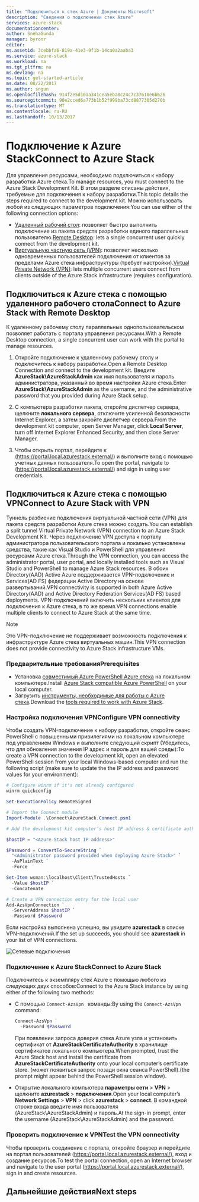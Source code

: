 ```yaml
---
title: "Подключиться к стек Azure | Документы Microsoft"
description: "Сведения о подключении стек Azure"
services: azure-stack
documentationcenter: 
author: SnehaGunda
manager: byronr
editor: 
ms.assetid: 3cebbfa6-819a-41e3-9f1b-14ca0a2aaba3
ms.service: azure-stack
ms.workload: na
ms.tgt_pltfrm: na
ms.devlang: na
ms.topic: get-started-article
ms.date: 08/22/2017
ms.author: sngun
ms.openlocfilehash: 914f2e5d10aa341cea5eba8c24c7c37610e6b626
ms.sourcegitcommit: 90e2cced6a773b1b52f999ba73cd8877305d270b
ms.translationtype: MT
ms.contentlocale: ru-RU
ms.lasthandoff: 10/13/2017
---
```

# <a name="connect-to-azure-stack"></a><span data-ttu-id="8eb8d-103">Подключение к Azure Stack</span><span class="sxs-lookup"><span data-stu-id="8eb8d-103">Connect to Azure Stack</span></span>

<span data-ttu-id="8eb8d-104">Для управления ресурсами, необходимо подключиться к набору разработки Azure стека.</span><span class="sxs-lookup"><span data-stu-id="8eb8d-104">To manage resources, you must connect to the Azure Stack Development Kit.</span></span> <span data-ttu-id="8eb8d-105">В этом разделе описаны действия, требуемые для подключения к набору разработки.</span><span class="sxs-lookup"><span data-stu-id="8eb8d-105">This topic details the steps required to connect to the development kit.</span></span> <span data-ttu-id="8eb8d-106">Можно использовать любой из следующих параметров подключения:</span><span class="sxs-lookup"><span data-stu-id="8eb8d-106">You can use either of the following connection options:</span></span>

* <span data-ttu-id="8eb8d-107">[Удаленный рабочий стол](#connect-with-remote-desktop): позволяет быстро выполнить подключение из пакета средств разработки единого параллельных пользователю.</span><span class="sxs-lookup"><span data-stu-id="8eb8d-107">[Remote Desktop](#connect-with-remote-desktop): lets a single concurrent user quickly connect from the development kit.</span></span>
* <span data-ttu-id="8eb8d-108">[Виртуальную частную сеть (VPN)](#connect-with-vpn): позволяет несколько одновременных пользователей подключения от клиентов за пределами Azure стека инфраструктуры (требует настройки).</span><span class="sxs-lookup"><span data-stu-id="8eb8d-108">[Virtual Private Network (VPN)](#connect-with-vpn): lets multiple concurrent users connect from clients outside of the Azure Stack infrastructure (requires configuration).</span></span>

## <a name="connect-to-azure-stack-with-remote-desktop"></a><span data-ttu-id="8eb8d-109">Подключиться к Azure стека с помощью удаленного рабочего стола</span><span class="sxs-lookup"><span data-stu-id="8eb8d-109">Connect to Azure Stack with Remote Desktop</span></span>
<span data-ttu-id="8eb8d-110">К удаленному рабочему столу параллельных однопользовательском позволяет работать с портала управления ресурсами.</span><span class="sxs-lookup"><span data-stu-id="8eb8d-110">With a Remote Desktop connection, a single concurrent user can work with the portal to manage resources.</span></span>

1. <span data-ttu-id="8eb8d-111">Откройте подключение к удаленному рабочему столу и подключитесь к набору разработки.</span><span class="sxs-lookup"><span data-stu-id="8eb8d-111">Open a Remote Desktop Connection and connect to the development kit.</span></span> <span data-ttu-id="8eb8d-112">Введите **AzureStack\AzureStackAdmin** как имя пользователя и пароль администратора, указанный во время настройки Azure стека.</span><span class="sxs-lookup"><span data-stu-id="8eb8d-112">Enter **AzureStack\AzureStackAdmin** as the username, and the administrative password that you provided during Azure Stack setup.</span></span>  

2. <span data-ttu-id="8eb8d-113">С компьютера разработки пакета, откройте диспетчер сервера, щелкните **локального сервера**, отключите усиленной безопасности Internet Explorer, а затем закройте диспетчер сервера.</span><span class="sxs-lookup"><span data-stu-id="8eb8d-113">From the development kit computer, open Server Manager, click **Local Server**, turn off Internet Explorer Enhanced Security, and then close Server Manager.</span></span>

3. <span data-ttu-id="8eb8d-114">Чтобы открыть портал, перейдите к (https://portal.local.azurestack.external/) и выполните вход с помощью учетных данных пользователя.</span><span class="sxs-lookup"><span data-stu-id="8eb8d-114">To open the  portal, navigate to (https://portal.local.azurestack.external/) and sign in using user credentials.</span></span>


## <a name="connect-to-azure-stack-with-vpn"></a><span data-ttu-id="8eb8d-115">Подключиться к Azure стека с помощью VPN</span><span class="sxs-lookup"><span data-stu-id="8eb8d-115">Connect to Azure Stack with VPN</span></span>

<span data-ttu-id="8eb8d-116">Туннель разбиение подключения виртуальной частной сети (VPN) для пакета средств разработки Azure стека можно создать.</span><span class="sxs-lookup"><span data-stu-id="8eb8d-116">You can establish a split tunnel Virtual Private Network (VPN) connection to an Azure Stack Development Kit.</span></span> <span data-ttu-id="8eb8d-117">Через подключение VPN доступа к порталу администратора пользовательского портала и локально установлены средства, такие как Visual Studio и PowerShell для управления ресурсами Azure стека.</span><span class="sxs-lookup"><span data-stu-id="8eb8d-117">Through the VPN connection, you can access the administrator portal, user portal, and locally installed tools such as Visual Studio and PowerShell to manage Azure Stack resources.</span></span> <span data-ttu-id="8eb8d-118">В обоих Directory(AAD) Active Azure поддерживается VPN-подключение и Services(AD FS) федерации Active Directory на основе развертываний.</span><span class="sxs-lookup"><span data-stu-id="8eb8d-118">VPN connectivity is supported in both Azure Active Directory(AAD) and Active Directory Federation Services(AD FS) based deployments.</span></span> <span data-ttu-id="8eb8d-119">VPN-подключений включить нескольких клиентов для подключения к Azure стека, в то же время.</span><span class="sxs-lookup"><span data-stu-id="8eb8d-119">VPN connections enable multiple clients to connect to Azure Stack at the same time.</span></span> 

> [!NOTE] 
> <span data-ttu-id="8eb8d-120">Это VPN-подключение не поддерживает возможность подключения к инфраструктуре Azure стека виртуальных машин.</span><span class="sxs-lookup"><span data-stu-id="8eb8d-120">This VPN connection does not provide connectivity to Azure Stack infrastructure VMs.</span></span> 

### <a name="prerequisites"></a><span data-ttu-id="8eb8d-121">Предварительные требования</span><span class="sxs-lookup"><span data-stu-id="8eb8d-121">Prerequisites</span></span>

* <span data-ttu-id="8eb8d-122">Установка [совместимый Azure PowerShell Azure стека](azure-stack-powershell-install.md) на локальном компьютере.</span><span class="sxs-lookup"><span data-stu-id="8eb8d-122">Install [Azure Stack compatible Azure PowerShell](azure-stack-powershell-install.md) on your local computer.</span></span>  
* <span data-ttu-id="8eb8d-123">Загрузить [инструменты, необходимые для работы с Azure стека](azure-stack-powershell-download.md).</span><span class="sxs-lookup"><span data-stu-id="8eb8d-123">Download the [tools required to work with Azure Stack](azure-stack-powershell-download.md).</span></span> 

### <a name="configure-vpn-connectivity"></a><span data-ttu-id="8eb8d-124">Настройка подключения VPN</span><span class="sxs-lookup"><span data-stu-id="8eb8d-124">Configure VPN connectivity</span></span>

<span data-ttu-id="8eb8d-125">Чтобы создать VPN-подключение к набору разработки, откройте сеанс PowerShell с повышенными привилегиями на локальном компьютере под управлением Windows и выполните следующий скрипт (Убедитесь, что для обновления значения IP адрес и пароль для вашей среды):</span><span class="sxs-lookup"><span data-stu-id="8eb8d-125">To create a VPN connection to the development kit, open an elevated PowerShell session from your local Windows-based computer and run the following script (make sure to update the the IP address and password values for your environment):</span></span>

```PowerShell 
# Configure winrm if it's not already configured
winrm quickconfig  

Set-ExecutionPolicy RemoteSigned

# Import the Connect module
Import-Module .\Connect\AzureStack.Connect.psm1 

# Add the development kit computer’s host IP address & certificate authority (CA) to the list of trusted hosts. Make sure to update the the IP address and password values for your environment. 

$hostIP = "<Azure Stack host IP address>"

$Password = ConvertTo-SecureString `
  "<Administrator password provided when deploying Azure Stack>" `
  -AsPlainText `
  -Force

Set-Item wsman:\localhost\Client\TrustedHosts `
  -Value $hostIP `
  -Concatenate

# Create a VPN connection entry for the local user
Add-AzsVpnConnection `
  -ServerAddress $hostIP `
  -Password $Password

```

<span data-ttu-id="8eb8d-126">Если настройка выполнена успешно, вы увидите **azurestack** в списке VPN-подключений.</span><span class="sxs-lookup"><span data-stu-id="8eb8d-126">If the set up succeeds, you should see **azurestack** in your list of VPN connections.</span></span>

![Сетевые подключения](media/azure-stack-connect-azure-stack/image3.png)  

### <a name="connect-to-azure-stack"></a><span data-ttu-id="8eb8d-128">Подключение к Azure Stack</span><span class="sxs-lookup"><span data-stu-id="8eb8d-128">Connect to Azure Stack</span></span>

<span data-ttu-id="8eb8d-129">Подключитесь к экземпляру стек Azure с помощью любого из следующих двух способов:</span><span class="sxs-lookup"><span data-stu-id="8eb8d-129">Connect to the Azure Stack instance by using either of the following two methods:</span></span>  

* <span data-ttu-id="8eb8d-130">С помощью `Connect-AzsVpn ` команды:</span><span class="sxs-lookup"><span data-stu-id="8eb8d-130">By using the `Connect-AzsVpn ` command:</span></span> 
    
  ```PowerShell
  Connect-AzsVpn `
    -Password $Password
  ```

  <span data-ttu-id="8eb8d-131">При появлении запроса доверия стека Azure узла и установить сертификат от **AzureStackCertificateAuthority** в хранилище сертификатов локального компьютера.</span><span class="sxs-lookup"><span data-stu-id="8eb8d-131">When prompted, trust the Azure Stack host and install the certificate from **AzureStackCertificateAuthority** onto your local computer’s certificate store.</span></span> <span data-ttu-id="8eb8d-132">(может появиться запрос позади окна сеанса PowerShell).</span><span class="sxs-lookup"><span data-stu-id="8eb8d-132">(the prompt might appear behind the PowerShell session window).</span></span> 

* <span data-ttu-id="8eb8d-133">Открытие локального компьютера **параметры сети** > **VPN** > щелкните **azurestack** > **подключения**.</span><span class="sxs-lookup"><span data-stu-id="8eb8d-133">Open your local computer’s **Network Settings** > **VPN** > click **azurestack** > **connect**.</span></span> <span data-ttu-id="8eb8d-134">В командной строке входа введите имя пользователя (AzureStack\AzureStackAdmin) и пароль.</span><span class="sxs-lookup"><span data-stu-id="8eb8d-134">At the sign-in prompt, enter the username (AzureStack\AzureStackAdmin) and the password.</span></span>

### <a name="test-the-vpn-connectivity"></a><span data-ttu-id="8eb8d-135">Проверить подключение к VPN</span><span class="sxs-lookup"><span data-stu-id="8eb8d-135">Test the VPN connectivity</span></span>

<span data-ttu-id="8eb8d-136">Чтобы проверить соединение с портала, откройте браузер и перейдите на портал пользователей (https://portal.local.azurestack.external/), вход и создание ресурсов.</span><span class="sxs-lookup"><span data-stu-id="8eb8d-136">To test the portal connection, open an Internet browser and navigate to the user portal (https://portal.local.azurestack.external/), sign in and create resources.</span></span>  

## <a name="next-steps"></a><span data-ttu-id="8eb8d-137">Дальнейшие действия</span><span class="sxs-lookup"><span data-stu-id="8eb8d-137">Next steps</span></span>



